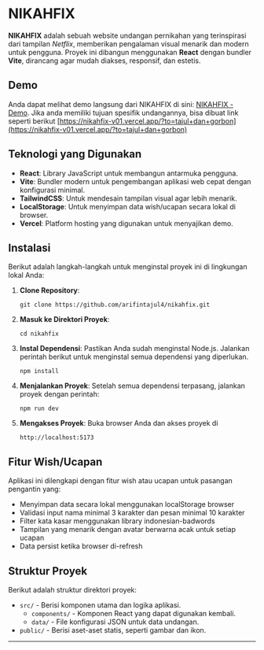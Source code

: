 # NIKAHFIX

**NIKAHFIX** adalah sebuah website undangan pernikahan yang terinspirasi dari tampilan _Netflix_, memberikan pengalaman visual menarik dan modern untuk pengguna. Proyek ini dibangun menggunakan **React** dengan bundler **Vite**, dirancang agar mudah diakses, responsif, dan estetis.

## Demo

Anda dapat melihat demo langsung dari NIKAHFIX di sini: [NIKAHFIX - Demo](https://nikahfix-v01.vercel.app/).
Jika anda memiliki tujuan spesifik undangannya, bisa dibuat link seperti berikut [https://nikahfix-v01.vercel.app/?to=tajul+dan+gorbon](https://nikahfix-v01.vercel.app/?to=tajul+dan+gorbon)

## Teknologi yang Digunakan

- **React**: Library JavaScript untuk membangun antarmuka pengguna.
- **Vite**: Bundler modern untuk pengembangan aplikasi web cepat dengan konfigurasi minimal.
- **TailwindCSS**: Untuk mendesain tampilan visual agar lebih menarik.
- **LocalStorage**: Untuk menyimpan data wish/ucapan secara lokal di browser.
- **Vercel**: Platform hosting yang digunakan untuk menyajikan demo.

## Instalasi

Berikut adalah langkah-langkah untuk menginstal proyek ini di lingkungan lokal Anda:

1. **Clone Repository**:

   `git clone https://github.com/arifintajul4/nikahfix.git`

2. **Masuk ke Direktori Proyek**:

   `cd nikahfix`

3. **Instal Dependensi**:
   Pastikan Anda sudah menginstal Node.js. Jalankan perintah berikut untuk menginstal semua dependensi yang diperlukan.

   `npm install`

4. **Menjalankan Proyek**:
   Setelah semua dependensi terpasang, jalankan proyek dengan perintah:

   `npm run dev`

5. **Mengakses Proyek**:
   Buka browser Anda dan akses proyek di

   `http://localhost:5173`

## Fitur Wish/Ucapan

Aplikasi ini dilengkapi dengan fitur wish atau ucapan untuk pasangan pengantin yang:
- Menyimpan data secara lokal menggunakan localStorage browser
- Validasi input nama minimal 3 karakter dan pesan minimal 10 karakter  
- Filter kata kasar menggunakan library indonesian-badwords
- Tampilan yang menarik dengan avatar berwarna acak untuk setiap ucapan
- Data persist ketika browser di-refresh

## Struktur Proyek

Berikut adalah struktur direktori proyek:

- `src/` - Berisi komponen utama dan logika aplikasi.
  - `components/` - Komponen React yang dapat digunakan kembali.
  - `data/` - File konfigurasi JSON untuk data undangan.
- `public/` - Berisi aset-aset statis, seperti gambar dan ikon.

---
